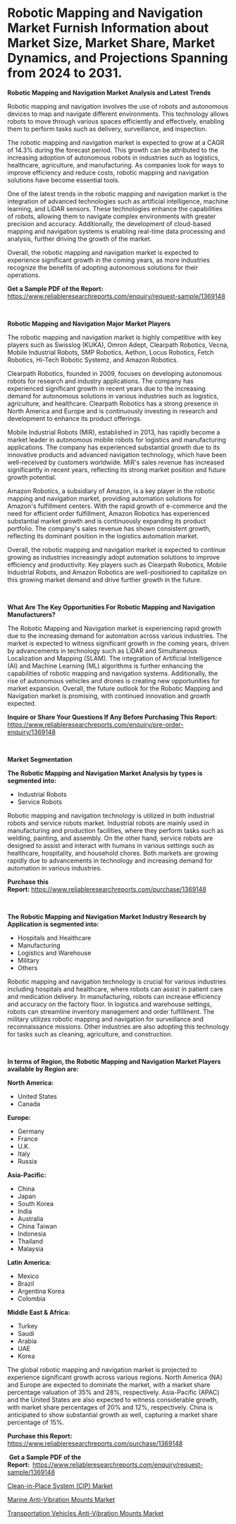 <p><h1>Robotic Mapping and Navigation Market Furnish Information about Market Size, Market Share, Market Dynamics, and Projections Spanning from 2024 to 2031.</h1></p><p><strong>Robotic Mapping and Navigation Market Analysis and Latest Trends</strong></p>
<p><p>Robotic mapping and navigation involves the use of robots and autonomous devices to map and navigate different environments. This technology allows robots to move through various spaces efficiently and effectively, enabling them to perform tasks such as delivery, surveillance, and inspection.</p><p>The robotic mapping and navigation market is expected to grow at a CAGR of 14.3% during the forecast period. This growth can be attributed to the increasing adoption of autonomous robots in industries such as logistics, healthcare, agriculture, and manufacturing. As companies look for ways to improve efficiency and reduce costs, robotic mapping and navigation solutions have become essential tools.</p><p>One of the latest trends in the robotic mapping and navigation market is the integration of advanced technologies such as artificial intelligence, machine learning, and LiDAR sensors. These technologies enhance the capabilities of robots, allowing them to navigate complex environments with greater precision and accuracy. Additionally, the development of cloud-based mapping and navigation systems is enabling real-time data processing and analysis, further driving the growth of the market.</p><p>Overall, the robotic mapping and navigation market is expected to experience significant growth in the coming years, as more industries recognize the benefits of adopting autonomous solutions for their operations.</p></p>
<p><strong>Get a Sample PDF of the Report:&nbsp;</strong> <a href="https://www.reliableresearchreports.com/enquiry/request-sample/1369148">https://www.reliableresearchreports.com/enquiry/request-sample/1369148</a></p>
<p>&nbsp;</p>
<p><strong>Robotic Mapping and Navigation Major Market Players</strong></p>
<p><p>The robotic mapping and navigation market is highly competitive with key players such as Swisslog (KUKA), Omron Adept, Clearpath Robotics, Vecna, Mobile Industrial Robots, SMP Robotics, Aethon, Locus Robotics, Fetch Robotics, Hi-Tech Robotic Systemz, and Amazon Robotics. </p><p>Clearpath Robotics, founded in 2009, focuses on developing autonomous robots for research and industry applications. The company has experienced significant growth in recent years due to the increasing demand for autonomous solutions in various industries such as logistics, agriculture, and healthcare. Clearpath Robotics has a strong presence in North America and Europe and is continuously investing in research and development to enhance its product offerings.</p><p>Mobile Industrial Robots (MiR), established in 2013, has rapidly become a market leader in autonomous mobile robots for logistics and manufacturing applications. The company has experienced substantial growth due to its innovative products and advanced navigation technology, which have been well-received by customers worldwide. MiR's sales revenue has increased significantly in recent years, reflecting its strong market position and future growth potential.</p><p>Amazon Robotics, a subsidiary of Amazon, is a key player in the robotic mapping and navigation market, providing automation solutions for Amazon's fulfillment centers. With the rapid growth of e-commerce and the need for efficient order fulfillment, Amazon Robotics has experienced substantial market growth and is continuously expanding its product portfolio. The company's sales revenue has shown consistent growth, reflecting its dominant position in the logistics automation market.</p><p>Overall, the robotic mapping and navigation market is expected to continue growing as industries increasingly adopt automation solutions to improve efficiency and productivity. Key players such as Clearpath Robotics, Mobile Industrial Robots, and Amazon Robotics are well-positioned to capitalize on this growing market demand and drive further growth in the future.</p></p>
<p>&nbsp;</p>
<p><strong>What Are The Key Opportunities For Robotic Mapping and Navigation Manufacturers?</strong></p>
<p><p>The Robotic Mapping and Navigation market is experiencing rapid growth due to the increasing demand for automation across various industries. The market is expected to witness significant growth in the coming years, driven by advancements in technology such as LiDAR and Simultaneous Localization and Mapping (SLAM). The integration of Artificial Intelligence (AI) and Machine Learning (ML) algorithms is further enhancing the capabilities of robotic mapping and navigation systems. Additionally, the rise of autonomous vehicles and drones is creating new opportunities for market expansion. Overall, the future outlook for the Robotic Mapping and Navigation market is promising, with continued innovation and growth expected.</p></p>
<p><strong>Inquire or Share Your Questions If Any Before Purchasing This Report:</strong> <a href="https://www.reliableresearchreports.com/enquiry/pre-order-enquiry/1369148">https://www.reliableresearchreports.com/enquiry/pre-order-enquiry/1369148</a></p>
<p>&nbsp;</p>
<p><strong>Market Segmentation</strong></p>
<p><strong>The Robotic Mapping and Navigation Market Analysis by types is segmented into:</strong></p>
<p><ul><li>Industrial Robots</li><li>Service Robots</li></ul></p>
<p><p>Robotic mapping and navigation technology is utilized in both industrial robots and service robots market. Industrial robots are mainly used in manufacturing and production facilities, where they perform tasks such as welding, painting, and assembly. On the other hand, service robots are designed to assist and interact with humans in various settings such as healthcare, hospitality, and household chores. Both markets are growing rapidly due to advancements in technology and increasing demand for automation in various industries.</p></p>
<p><strong>Purchase this Report:&nbsp;</strong><a href="https://www.reliableresearchreports.com/purchase/1369148">https://www.reliableresearchreports.com/purchase/1369148</a></p>
<p>&nbsp;</p>
<p><strong>The Robotic Mapping and Navigation Market Industry Research by Application is segmented into:</strong></p>
<p><ul><li>Hospitals and Healthcare</li><li>Manufacturing</li><li>Logistics and Warehouse</li><li>Military</li><li>Others</li></ul></p>
<p><p>Robotic mapping and navigation technology is crucial for various industries including hospitals and healthcare, where robots can assist in patient care and medication delivery. In manufacturing, robots can increase efficiency and accuracy on the factory floor. In logistics and warehouse settings, robots can streamline inventory management and order fulfillment. The military utilizes robotic mapping and navigation for surveillance and reconnaissance missions. Other industries are also adopting this technology for tasks such as cleaning, agriculture, and construction.</p></p>
<p>&nbsp;</p>
<p><strong>In terms of Region, the Robotic Mapping and Navigation Market Players available by Region are:</strong></p>
<p>
    <p> <strong> North America: </strong>
        <ul>
            <li>United States</li>
            <li>Canada</li>
        </ul>
        </p> 
    <p> <strong> Europe: </strong>
        <ul>
            <li>Germany</li>
            <li>France</li>
            <li>U.K.</li>
            <li>Italy</li>
            <li>Russia</li>
        </ul>
        </p> 
    <p> <strong> Asia-Pacific: </strong>
        <ul>
            <li>China</li>
            <li>Japan</li>
            <li>South Korea</li>
            <li>India</li>
            <li>Australia</li>
            <li>China Taiwan</li>
            <li>Indonesia</li>
            <li>Thailand</li>
            <li>Malaysia</li>
        </ul>
        </p> 
    <p> <strong> Latin America: </strong>
        <ul>
            <li>Mexico</li>
            <li>Brazil</li>
            <li>Argentina Korea</li>
            <li>Colombia</li>
        </ul>
        </p> 
    <p> <strong> Middle East & Africa: </strong>
        <ul>
            <li>Turkey</li>
            <li>Saudi</li>
            <li>Arabia</li>
            <li>UAE</li>
            <li>Korea</li>
        </ul>
    </p>
    </p>
<p><p>The global robotic mapping and navigation market is projected to experience significant growth across various regions. North America (NA) and Europe are expected to dominate the market, with a market share percentage valuation of 35% and 28%, respectively. Asia-Pacific (APAC) and the United States are also expected to witness considerable growth, with market share percentages of 20% and 12%, respectively. China is anticipated to show substantial growth as well, capturing a market share percentage of 15%.</p></p>
<p><strong>Purchase this Report: </strong><a href="https://www.reliableresearchreports.com/purchase/1369148">https://www.reliableresearchreports.com/purchase/1369148</a></p>
<p>&nbsp;<strong>Get a Sample PDF of the Report:&nbsp;&nbsp;</strong><a href="https://www.reliableresearchreports.com/enquiry/request-sample/1369148">https://www.reliableresearchreports.com/enquiry/request-sample/1369148</a></p>
<p><strong></strong></p>
<p><p><a href="https://github.com/beatblasta/Market-Research-Report-List-1/blob/main/clean-in-place-system-cip-market.md">Clean-in-Place System (CIP) Market</a></p><p><a href="https://issuu.com/reportprime-2/docs/marine-anti-vibration-mounts-market-size-2030.pptx">Marine Anti-Vibration Mounts Market</a></p><p><a href="https://issuu.com/reportprime-2/docs/transportation-vehicles-anti-vibration-mounts-mark">Transportation Vehicles Anti-Vibration Mounts Market</a></p></p>